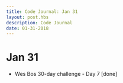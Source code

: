 ```yaml
---
title: Code Journal: Jan 31
layout: post.hbs
description: Code Journal
date: 01-31-2018
---
```

# Jan 31

- Wes Bos 30-day challenge - Day 7 [done]